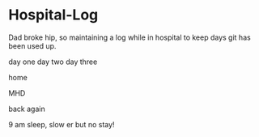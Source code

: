 # Hospital-Log
Dad broke hip, so maintaining a log while in hospital to keep days git has been used up. 

day one
day two
day three

home

MHD

back again

9 am sleep, slow er but no stay!
